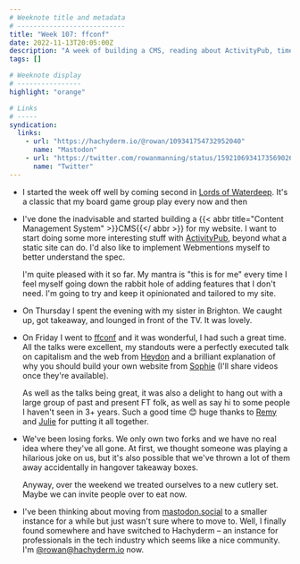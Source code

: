 ```yaml
---
# Weeknote title and metadata
# ---------------------------
title: "Week 107: ffconf"
date: 2022-11-13T20:05:00Z
description: "A week of building a CMS, reading about ActivityPub, time with my sister, amazing conferences, buying forks, and finding a friendly new Mastodon instance."
tags: []

# Weeknote display
# ----------------
highlight: "orange"

# Links
# -----
syndication:
  links:
    - url: "https://hachyderm.io/@rowan/109341754732952040"
      name: "Mastodon"
    - url: "https://twitter.com/rowanmanning/status/1592106934173569026"
      name: "Twitter"
---
```


  * I started the week off well by coming second in [Lords of Waterdeep](https://boardgamegeek.com/boardgame/110327/lords-waterdeep). It's a classic that my board game group play every now and then

  * I've done the inadvisable and started building a {{< abbr title="Content Management System" >}}CMS{{</ abbr >}} for my website. I want to start doing some more interesting stuff with [ActivityPub](https://www.w3.org/TR/activitypub/), beyond what a static site can do. I'd also like to implement Webmentions myself to better understand the spec.

    I'm quite pleased with it so far. My mantra is "this is for me" every time I feel myself going down the rabbit hole of adding features that I don't need. I'm going to try and keep it opinionated and tailored to my site.

  * On Thursday I spent the evening with my sister in Brighton. We caught up, got takeaway, and lounged in front of the TV. It was lovely.

  * On Friday I went to [ffconf](https://ffconf.org/) and it was wonderful, I had such a great time. All the talks were excellent, my standouts were a perfectly executed talk on capitalism and the web from [Heydon](https://heydonworks.com/) and a brilliant explanation of why you should build your own website from [Sophie](https://localghost.dev/) (I'll share videos once they're available).

    As well as the talks being great, it was also a delight to hang out with a large group of past and present FT folk, as well as say hi to some people I haven't seen in 3+ years. Such a good time :blush: huge thanks to [Remy](https://remysharp.com/) and [Julie](https://twitter.com/julieanne) for putting it all together.

  * We've been losing forks. We only own two forks and we have no real idea where they've all gone. At first, we thought someone was playing a hilarious joke on us, but it's also possible that we've thrown a lot of them away accidentally in hangover takeaway boxes.

    Anyway, over the weekend we treated ourselves to a new cutlery set. Maybe we can invite people over to eat now.

  * I've been thinking about moving from [mastodon.social](https://mastodon.social/) to a smaller instance for a while but just wasn't sure where to move to. Well, I finally found somewhere and have switched to Hachyderm – an instance for professionals in the tech industry which seems like a nice community. I'm [@rowan@hachyderm.io](https://hachyderm.io/@rowan) now.
